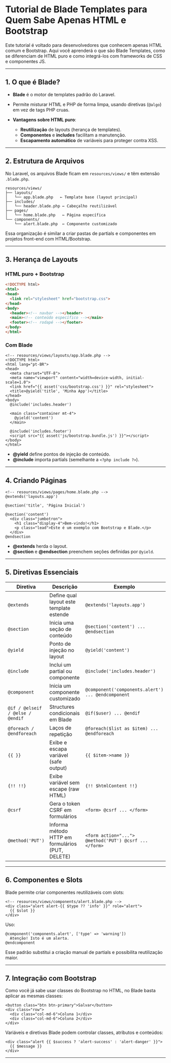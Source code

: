 # Tutorial de Blade Templates para Quem Sabe Apenas HTML e Bootstrap

Este tutorial é voltado para desenvolvedores que conhecem apenas HTML comum e Bootstrap. Aqui você aprenderá o que são Blade Templates, como se diferenciam de HTML puro e como integrá-los com frameworks de CSS e componentes JS.

---

## 1. O que é Blade?

* **Blade** é o motor de templates padrão do Laravel.
* Permite misturar HTML e PHP de forma limpa, usando diretivas (`@algo`) em vez de tags PHP cruas.
* **Vantagens sobre HTML puro**:

  * **Reutilização** de layouts (herança de templates).
  * **Componentes** e **includes** facilitam a manutenção.
  * **Escapamento automático** de variáveis para proteger contra XSS.

---

## 2. Estrutura de Arquivos

No Laravel, os arquivos Blade ficam em `resources/views/` e têm extensão `.blade.php`.

```
resources/views/
├── layouts/
│   └── app.blade.php   ← Template base (layout principal)
├── includes/
│   └── header.blade.php ← Cabeçalho reutilizável
├── pages/
│   └── home.blade.php   ← Página específica
└── components/
    └── alert.blade.php  ← Componente customizado
```

Essa organização é similar a criar pastas de partials e componentes em projetos front-end com HTML/Bootstrap.

---

## 3. Herança de Layouts

### HTML puro + Bootstrap

```html
<!DOCTYPE html>
<html>
<head>
  <link rel="stylesheet" href="bootstrap.css">
</head>
<body>
  <header><!-- navbar --></header>
  <main><!-- conteúdo específico --></main>
  <footer><!-- rodapé --></footer>
</body>
</html>
```

### Com Blade

```blade
<!-- resources/views/layouts/app.blade.php -->
<!DOCTYPE html>
<html lang="pt-BR">
<head>
  <meta charset="UTF-8">
  <meta name="viewport" content="width=device-width, initial-scale=1.0">
  <link href="{{ asset('css/bootstrap.css') }}" rel="stylesheet">
  <title>@yield('title', 'Minha App')</title>
</head>
<body>
  @include('includes.header')

  <main class="container mt-4">
    @yield('content')
  </main>

  @include('includes.footer')
  <script src="{{ asset('js/bootstrap.bundle.js') }}"></script>
</body>
</html>
```

* **@yield** define pontos de injeção de conteúdo.
* **@include** importa partials (semelhante a `<?php include ?>`).

---

## 4. Criando Páginas

```blade
<!-- resources/views/pages/home.blade.php -->
@extends('layouts.app')

@section('title', 'Página Inicial')

@section('content')
  <div class="jumbotron">
    <h1 class="display-4">Bem-vindo!</h1>
    <p class="lead">Este é um exemplo com Bootstrap e Blade.</p>
  </div>
@endsection
```

* **@extends** herda o layout.
* **@section** e **@endsection** preenchem seções definidas por `@yield`.

---

## 5. Diretivas Essenciais

| Diretiva                         | Descrição                                        | Exemplo                                               |
| -------------------------------- | ------------------------------------------------ | ----------------------------------------------------- |
| `@extends`                       | Define qual layout este template estende         | `@extends('layouts.app')`                             |
| `@section`                       | Inicia uma seção de conteúdo                     | `@section('content') ... @endsection`                 |
| `@yield`                         | Ponto de injeção no layout                       | `@yield('content')`                                   |
| `@include`                       | Inclui um partial ou componente                  | `@include('includes.header')`                         |
| `@component`                     | Inicia um componente customizado                 | `@component('components.alert') ... @endcomponent`    |
| `@if / @elseif / @else / @endif` | Structures condicionais em Blade                 | `@if($user) ... @endif`                               |
| `@foreach / @endforeach`         | Laços de repetição                               | `@foreach($list as $item) ... @endforeach`            |
| `{{ }}`                          | Exibe e escapa variável (safe output)            | `{{ $item->name }}`                                   |
| `{!! !!}`                        | Exibe variável sem escape (raw HTML)             | `{!! $htmlContent !!}`                                |
| `@csrf`                          | Gera o token CSRF em formulários                 | `<form> @csrf ... </form>`                            |
| `@method('PUT')`                 | Informa método HTTP em formulários (PUT, DELETE) | `<form action="..."> @method('PUT') @csrf ...</form>` |

---

## 6. Componentes e Slots

Blade permite criar componentes reutilizáveis com slots:

```blade
<!-- resources/views/components/alert.blade.php -->
<div class="alert alert-{{ $type ?? 'info' }}" role="alert">
  {{ $slot }}
</div>
```

Uso:

```blade
@component('components.alert', ['type' => 'warning'])
  Atenção! Isto é um alerta.
@endcomponent
```

Esse padrão substitui a criação manual de partials e possibilita reutilização maior.

---

## 7. Integração com Bootstrap

Como você já sabe usar classes do Bootstrap no HTML, no Blade basta aplicar as mesmas classes:

```blade
<button class="btn btn-primary">Salvar</button>
<div class="row">
  <div class="col-md-6">Coluna 1</div>
  <div class="col-md-6">Coluna 2</div>
</div>
```

Variáveis e diretivas Blade podem controlar classes, atributos e conteúdos:

```blade
<div class="alert {{ $success ? 'alert-success' : 'alert-danger' }}">
  {{ $message }}
</div>
```

---
